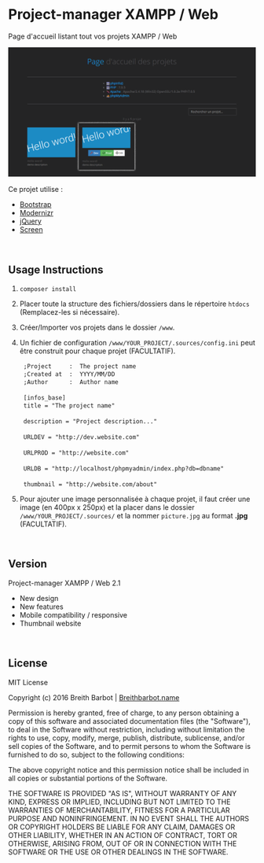 # Project-manager XAMPP / Web
Page d'accueil listant tout vos projets XAMPP / Web

![Project-manager XAMPP / Web](.sources/Project-manager_XAMPP_Web.png "Project-manager XAMPP / Web")

Ce projet utilise :
* [Bootstrap](http://getbootstrap.com)
* [Modernizr](https://modernizr.com)
* [jQuery](http://jquery.com)
* [Screen](https://github.com/microweber/screen)

<br>

## Usage Instructions

1. `composer install`

2. Placer toute la structure des fichiers/dossiers dans le répertoire `htdocs` (Remplacez-les si nécessaire).

3. Créer/Importer vos projets dans le dossier `/www`.

4. Un fichier de configuration `/www/YOUR_PROJECT/.sources/config.ini` peut être construit pour chaque projet (FACULTATIF).


        ;Project     :  The project name
        ;Created at  :  YYYY/MM/DD
        ;Author      :  Author name

        [infos_base]
        title = "The project name"

        description = "Project description..."

        URLDEV = "http://dev.website.com"

        URLPROD = "http://website.com"

        URLDB = "http://localhost/phpmyadmin/index.php?db=dbname"

        thumbnail = "http://website.com/about"


5. Pour ajouter une image personnalisée à chaque projet, il faut créer une image (en 400px x 250px) et la placer dans le dossier `/www/YOUR_PROJECT/.sources/` et la nommer `picture.jpg` au format **.jpg** (FACULTATIF).

<br>

## Version

Project-manager XAMPP / Web 2.1
- New design
- New features
- Mobile compatibility / responsive
- Thumbnail website

<br>
 
## License

MIT License

Copyright (c) 2016 Breith Barbot | [Breithbarbot.name](https://breithbarbot.name)

Permission is hereby granted, free of charge, to any person obtaining a copy
of this software and associated documentation files (the "Software"), to deal
in the Software without restriction, including without limitation the rights
to use, copy, modify, merge, publish, distribute, sublicense, and/or sell
copies of the Software, and to permit persons to whom the Software is
furnished to do so, subject to the following conditions:

The above copyright notice and this permission notice shall be included in all
copies or substantial portions of the Software.

THE SOFTWARE IS PROVIDED "AS IS", WITHOUT WARRANTY OF ANY KIND, EXPRESS OR
IMPLIED, INCLUDING BUT NOT LIMITED TO THE WARRANTIES OF MERCHANTABILITY,
FITNESS FOR A PARTICULAR PURPOSE AND NONINFRINGEMENT. IN NO EVENT SHALL THE
AUTHORS OR COPYRIGHT HOLDERS BE LIABLE FOR ANY CLAIM, DAMAGES OR OTHER
LIABILITY, WHETHER IN AN ACTION OF CONTRACT, TORT OR OTHERWISE, ARISING FROM,
OUT OF OR IN CONNECTION WITH THE SOFTWARE OR THE USE OR OTHER DEALINGS IN THE
SOFTWARE.
